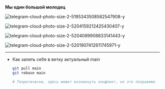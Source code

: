 **Мы один большой молодец**

![telegram-cloud-photo-size-2-5195343508582547908-y](https://user-images.githubusercontent.com/78147880/204136560-0f787a76-b267-463b-8517-2f59556aa803.jpg)


![telegram-cloud-photo-size-2-5204159212425430407-y](https://user-images.githubusercontent.com/78147880/204882019-4cf123b5-e826-4d30-8964-0916b35dd627.jpg)

![telegram-cloud-photo-size-2-5204089908833141443-y](https://user-images.githubusercontent.com/78147880/204882175-b242f642-65c3-4034-9d6c-4e6fa95b66f7.jpg)

![telegram-cloud-photo-size-2-5201907412611745971-y](https://user-images.githubusercontent.com/78147880/204882253-923a0810-3eea-4e66-806f-728fdca90abc.jpg)

---

* Как залить себе в ветку актуальный main

  ```bash
  git pull main
  git rebase main
  
  # Теоретически, здесь может возникнуть конфликт, но это поправимо
  ```
